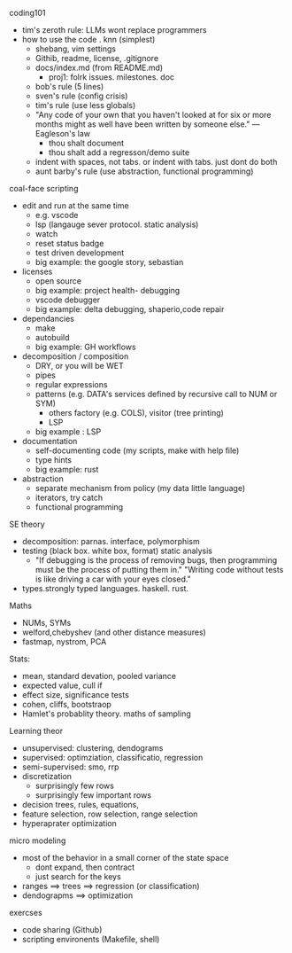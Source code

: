 coding101
- tim's zeroth rule: LLMs wont replace programmers
- how to use the code . knn (simplest)
  - shebang, vim settings
  - Githib, readme, license, .gitignore
  - docs/index.md (from README.md)
    - proj1: folrk issues. milestones. doc
  - bob's rule (5 lines)
  - sven's rule (config crisis)
  - tim's rule (use less globals)
  - "Any code of your own that you haven't looked at for six or more months might as well have been written by someone else." — Eagleson's law
    - thou shalt document
    - thou shalt add a regresson/demo suite
  - indent with spaces, not tabs. or indent with tabs. just dont do both
  - aunt barby's rule (use abstraction, functional programming)

coal-face scripting
- edit and run at the same time
  - e.g. vscode
  - lsp (langauge sever protocol. static analysis)
  - watch 
  - reset status badge
  - test driven development
  - big example: the google story, sebastian
- licenses
  - open source
  - big example: project health- debugging
  - vscode debugger
  - big example: delta debugging, shaperio,code repair
- dependancies
  - make
  - autobuild
  - big example: GH workflows
- decomposition / composition
  - DRY, or you will be WET
  - pipes
  - regular expressions
  - patterns (e.g. DATA's services defined by recursive call to NUM or SYM)
    - others factory (e.g. COLS), visitor (tree printing)
    - LSP
  - big example : LSP
- documentation
  - self-documenting code (my scripts, make with help file)
  - type hints
  - big example: rust
- abstraction
  - separate mechanism from policy (my data little language)
  - iterators, try catch
  - functional programming

SE theory
- decomposition: parnas. interface, polymorphism
- testing (black box. white box, format) static analysis
    - "If debugging is the process of removing bugs, then programming must be the process of putting them in."
    "Writing code without tests is like driving a car with your eyes closed."
- types.strongly typed languages. haskell. rust.

Maths
- NUMs, SYMs
- welford,chebyshev (and other distance measures)
- fastmap, nystrom, PCA

Stats:
- mean, standard devation, pooled variance
- expected value, cull if
- effect size, significance tests
- cohen, cliffs, bootstraop
- Hamlet's probablity theory. maths of sampling

Learning theor
- unsupervised: clustering, dendograms
- supervised: optimziation, classificatio, regression
- semi-supervised: smo, rrp
- discretization
  - surprisingly few rows
  - surprisingly few important rows
- decision trees, rules, equations, 
- feature selection, row selection, range selection
- hyperaprater optimization

micro modeling 
- most of the behavior in a small corner of the state space
  - dont expand, then contract
  - just search for the keys
- ranges ==> trees ==> regression (or classification)
- dendograpms ==> optimization

exercses
- code sharing (Github)
- scripting environents (Makefile, shell)

